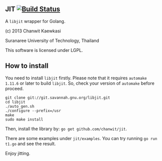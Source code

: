 JIT [![Build Status](https://drone.io/github.com/chanwit/jit/status.png)](https://drone.io/github.com/chanwit/jit/latest)
---------

A `libjit` wrapper for Golang.

(c) 2013 Chanwit Kaewkasi

Suranaree University of Technology, Thailand

This software is licensed under LGPL.

How to install
--------------

You need to install `libjit` firstly. Please note that it requires `automake 1.11.6` or later to build `libjit`. So, check your version of `automake` before proceed.

    git clone git://git.savannah.gnu.org/libjit.git
    cd libjit
    ./auto_gen.sh
    ./configure --prefix=/usr
    make
    sudo make install

Then, install the library by: `go get github.com/chanwit/jit`.

There are some examples under `jit/examples`. You can try running `go run t1.go` and see the result.

Enjoy jitting.